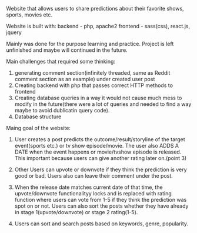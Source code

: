 
Website that allows users to share predictions about their favorite shows, sports, movies etc.  

Website is built with:
backend - php, apache2
frontend - sass(css), react.js, jquery

Mainly was done for the purpose learning and practice.
Project is left unfinished and maybe will continued in the future. 

Main challenges that required some thinking:
1) generating comment section(infinitely threaded, same as Reddit comment section as an example) under created user post 
2) Creating backend with php that passes correct HTTP methods to frontend
3) Creating database queries in a way it would not cause much mess to modify in the future(there were a lot of queries and needed to 
find a way maybe to avoid dublicatin query code).
4) Database structure


Maing goal of the website: 
1) User creates a post predicts the outcome/result/storyline of the target event(sports etc.) or tv show episode/movie.
The user also ADDS A DATE when the event happens or movie/tvshow episode is released. This important because users can give another rating later on.(point 3)

2) Other Users can upvote or downvote if they think the prediction is very good or bad. Users also can leave their comment under the post.
3) When the release date matches current date of that time, the upvote/downvote functionalityy locks and is replaced with rating function where users can vote from 1-5 if they think the prediction was spot on or not. Users can also sort the posts whether they have already in stage 1(upvote/downvote) or stage 2 rating(1-5).

4) Users can sort and search posts based on keywords, genre, popularity. 


